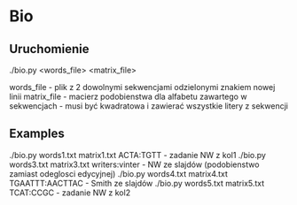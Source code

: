 # Bio

## Uruchomienie
./bio.py <words_file> <matrix_file>

words_file - plik z 2 dowolnymi sekwencjami odzielonymi znakiem nowej linii
matrix_file - macierz podobienstwa dla alfabetu zawartego w sekwencjach - musi być kwadratowa i zawierać wszystkie litery z sekwencji

## Examples
./bio.py words1.txt matrix1.txt ACTA:TGTT - zadanie NW z kol1
./bio.py words3.txt matrix3.txt writers:vinter - NW ze slajdów (podobienstwo zamiast odeglosci edycyjnej)
./bio.py words4.txt matrix4.txt TGAATTT:AACTTAC - Smith ze slajdów
./bio.py words5.txt matrix5.txt TCAT:CCGC - zadanie NW z kol2